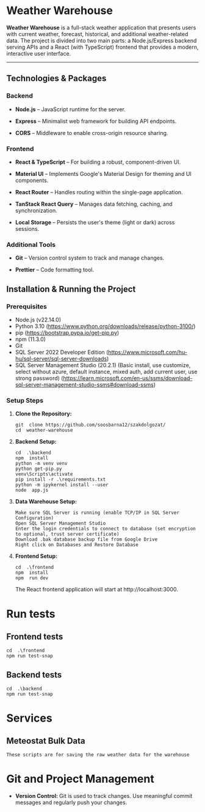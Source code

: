 
# Weather Warehouse

  

**Weather Warehouse** is a full-stack weather application that presents users with current weather, forecast, historical, and additional weather-related data. The project is divided into two main parts: a Node.js/Express backend serving APIs and a React (with TypeScript) frontend that provides a modern, interactive user interface.

  

---

  

## Technologies & Packages

  

### Backend

-  **Node.js** – JavaScript runtime for the server.

-  **Express** – Minimalist web framework for building API endpoints.

-  **CORS** – Middleware to enable cross-origin resource sharing.

  

### Frontend

-  **React & TypeScript** – For building a robust, component-driven UI.

-  **Material UI** – Implements Google's Material Design for theming and UI components.

-  **React Router** – Handles routing within the single-page application.

-  **TanStack React Query** – Manages data fetching, caching, and synchronization.

-  **Local Storage** – Persists the user's theme (light or dark) across sessions.

  

### Additional Tools

-  **Git** – Version control system to track and manage changes.

-  **Prettier** – Code formatting tool.



## Installation & Running the Project

### Prerequisites

-   Node.js (v22.14.0)
-   Python 3.10 (https://www.python.org/downloads/release/python-3100/)
-   pip (https://bootstrap.pypa.io/get-pip.py)
-   npm (11.3.0)
-   Git
-   SQL Server 2022 Developer Edition (https://www.microsoft.com/hu-hu/sql-server/sql-server-downloads)
-   SQL Server Management Studio (20.2.1) (Basic install, use customize, select without azure, default instance, mixed auth, add current user, use strong password) (https://learn.microsoft.com/en-us/ssms/download-sql-server-management-studio-ssms#download-ssms)

### Setup Steps

1.  **Clone the Repository:**
	```
    git  clone https://github.com/soosbarna12/szakdolgozat/
    cd  weather-warehouse
    ```
    
2.  **Backend Setup:**
    ```
    cd  .\backend
    npm  install
    python -m venv venv
    python get-pip.py
    venv\Scripts\activate
    pip install -r .\requirements.txt
    python -m ipykernel install --user
    node  app.js
    ```

3. **Data Warehouse Setup:**
    ```
    Make sure SQL Server is running (enable TCP/IP in SQL Server Configuration)
    Open SQL Server Management Studio
    Enter the login credentials to connect to database (set encryption to optional, trust server certificate)
    Download .bak database backup file from Google Drive
    Right click on Databases and Restore Database
    ```
    
3.  **Frontend Setup:**
    ```
    cd  .\frontend    
    npm  install    
    npm  run dev
    ```
    The React frontend application will start at  http://localhost:3000.

#   Run tests
##  Frontend tests
    cd  .\frontend
    npm run test-snap

## Backend tests
    cd  .\backend
    npm run test-snap

# Services
## Meteostat Bulk Data
    These scripts are for saving the raw weather data for the warehouse

# Git and Project Management

-   **Version Control:**  Git is used to track changes. Use meaningful commit messages and regularly push your changes.

